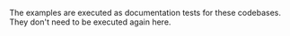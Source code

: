 The examples are executed as documentation tests for these codebases. They don't
need to be executed again here.
